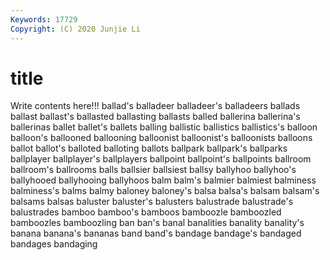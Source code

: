 ```yaml
---
Keywords: 17729
Copyright: (C) 2020 Junjie Li
---
```


# title

Write contents here!!!
ballad's 
balladeer 
balladeer's 
balladeers 
ballads 
ballast 
ballast's 
ballasted
ballasting 
ballasts 
balled 
ballerina 
ballerina's 
ballerinas 
ballet 
ballet's 
ballets 
balling
ballistic 
ballistics 
ballistics's 
balloon 
balloon's 
ballooned 
ballooning 
balloonist 
balloonist's 
balloonists
balloons 
ballot 
ballot's 
balloted 
balloting 
ballots 
ballpark 
ballpark's 
ballparks 
ballplayer
ballplayer's 
ballplayers 
ballpoint 
ballpoint's 
ballpoints 
ballroom 
ballroom's 
ballrooms 
balls 
ballsier
ballsiest 
ballsy 
ballyhoo 
ballyhoo's 
ballyhooed 
ballyhooing 
ballyhoos 
balm 
balm's 
balmier
balmiest 
balminess 
balminess's 
balms 
balmy 
baloney 
baloney's 
balsa 
balsa's 
balsam
balsam's 
balsams 
balsas 
baluster 
baluster's 
balusters 
balustrade 
balustrade's 
balustrades 
bamboo
bamboo's 
bamboos 
bamboozle 
bamboozled 
bamboozles 
bamboozling 
ban 
ban's 
banal 
banalities
banality 
banality's 
banana 
banana's 
bananas 
band 
band's 
bandage 
bandage's 
bandaged
bandages 
bandaging 
